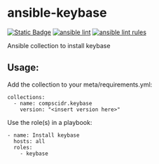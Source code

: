 # ansible-keybase
[![Static Badge](https://img.shields.io/badge/Ansible_galaxy-Download-blue)](https://galaxy.ansible.com/ui/repo/published/compscidr/keybase/)
[![ansible lint](https://github.com/compscidr/ansible-keybase/actions/workflows/check.yml/badge.svg)](https://github.com/compscidr/ansible-keybase/actions/workflows/check.yml)
[![ansible lint rules](https://img.shields.io/badge/Ansible--lint-rules%20table-blue.svg)](https://ansible.readthedocs.io/projects/lint/rules/)

Ansible collection to install keybase

## Usage:
Add the collection to your meta/requirements.yml:
```
collections:
  - name: compscidr.keybase
    version: "<insert version here>"
```

Use the role(s) in a playbook:
```
- name: Install keybase
  hosts: all
  roles:
    - keybase
```